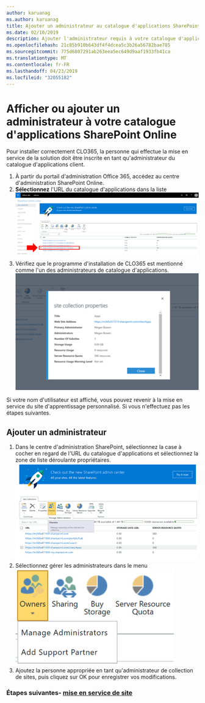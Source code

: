 ```yaml
---
author: karuanag
ms.author: karuanag
title: Ajouter un administrateur au catalogue d'applications SharePoint Online
ms.date: 02/10/2019
description: Ajouter l'administrateur requis à votre catalogue d'applications
ms.openlocfilehash: 21c85b910b643df4f4dcea5c3b26a56782bae785
ms.sourcegitcommit: 775d6807291ab263eea5ec649d9aaf1933fb41ca
ms.translationtype: MT
ms.contentlocale: fr-FR
ms.lasthandoff: 04/23/2019
ms.locfileid: "32055182"
---
```

# <a name="view-or-add-an-administrator-to-your-sharepoint-online-app-catalog"></a>Afficher ou ajouter un administrateur à votre catalogue d'applications SharePoint Online

Pour installer correctement CLO365, la personne qui effectue la mise en service de la solution doit être inscrite en tant qu'administrateur du catalogue d'applications client.

1. À partir du portail d'administration Office 365, accédez au centre d'administration SharePoint Online.
1. **Sélectionnez** l'URL du catalogue d'applications dans la liste ![collection de sites appadmin_url. png](media/appadmin_url.png)
1. Vérifiez que le programme d'installation de CLO365 est mentionné comme l'un des administrateurs de catalogue d'applications.
![appadmin_dialog. png](media/appadmin_dialog.png)

Si votre nom d'utilisateur est affiché, vous pouvez revenir à la mise en service du site d'apprentissage personnalisé.  Si vous n'effectuez pas les étapes suivantes. 

## <a name="add-an-administrator"></a>Ajouter un administrateur

1. Dans le centre d'administration SharePoint, sélectionnez la case à cocher en regard de l'URL du catalogue d'applications et sélectionnez la zone de liste déroulante propriétaires.
![appadmin_owner. png](media/appadmin_owner.png)
1. Sélectionnez gérer les administrateurs dans le menu ![déroulant appadmin_owner. png.](media/appadmin_manage.png)
1. Ajoutez la personne appropriée en tant qu'administrateur de collection de sites, puis cliquez sur OK pour enregistrer vos modifications.

### <a name="next-steps---site-provisioninginstallsitepackagemd"></a>Étapes suivantes- [mise en service de site](installsitepackage.md)
